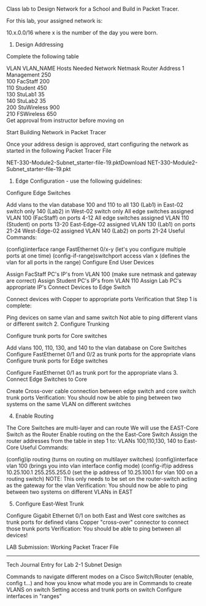 Class lab to Design Network for a School and Build in Packet Tracer.

For this lab, your assigned network is:

10.x.0.0/16 where x is the number of the day you were born.

1. Design Addressing

Complete the following table

VLAN	VLAN_NAME	Hosts Needed	Network	Netmask	Router Address
1	Management	250			
100	FacStaff	200			
110	Student	450			
130	StuLab1	35			
140	StuLab2	35			
200	StuWireless	900			
210	FSWireless	650			
Get approval from instructor before moving on

 

Start Building Network in Packet Tracer

 Once your address design is approved, start configuring the network as started in the following Packet Tracer File

NET-330-Module2-Subnet_starter-file-19.pktDownload NET-330-Module2-Subnet_starter-file-19.pkt

1. Edge Configuration - use the following guidelines:

Configure Edge Switches

Add vlans to the vlan database
100 and 110 to all
130 (Lab1) in East-02 switch only
140 (Lab2) in West-02 switch only
All edge switches assigned VLAN 100 (FacStaff) on ports 4-12 
All edge switches assigned VLAN 110 (Student) on ports 13-20
East-Edge-02 assigned VLAN 130 (Lab1) on ports 21-24
West-Edge-02 assigned VLAN 140 (Lab2) on ports 21-24
Useful Commands:

(config)interface range FastEthernet 0/x-y (let's you configure multiple ports at one time)
(config-if-range)switchport access vlan x (defines the vlan for all ports in the range)
Configure End User Devices

Assign FacStaff PC's IP's from VLAN 100 (make sure netmask and gateway are correct)
Assign Student PC's IP's from VLAN 110
Assign Lab PC's appropriate IP's
Connect Devices to Edge Switch

Connect devices with Copper to appropriate ports
Verification that Step 1 is complete:

Ping devices on same vlan and same switch
Not able to ping different vlans or different switch
2. Configure Trunking

Configure trunk ports for Core switches

Add vlans 100, 110, 130, and 140 to the vlan database on Core Switches
Configure FastEthernet 0/1 and 0/2 as trunk ports for the appropriate vlans
Configure trunk ports for Edge switches

Configure FastEthernet 0/1 as trunk port for the appropriate vlans
3. Connect Edge Switches to Core

 Create Cross-over cable connection between edge switch and core switch trunk ports
Verification: You should now be able to ping between two systems on the same VLAN on different switches

4. Enable Routing

The Core Switches are multi-layer and can route
We will use the EAST-Core Switch as the Router
Enable routing on the the East-Core Switch
Assign the router addresses from the table in step 1 to:
VLANs 100,110,130, 140 to East-Core
Useful Commands:

(config)ip routing (turns on routing on multilayer switches)
(config)interface vlan 100 (brings you into vlan interface config mode)
(config-if)ip address 10.25.100.1 255.255.255.0 (set the ip address of 10.25.100.1 for vlan 100 on a routing switch)
NOTE: This only needs to be set on the router-switch acting as the gateway for the vlan
Verification: You should now be able to ping between two systems on different VLANs in EAST 

5.  Configure East-West Trunk

Configure Gigabit Ethernet 0/1 on both East and West core switches as trunk ports for defined vlans
Copper "cross-over" connector to connect those trunk ports
Verification: You should be able to ping between all devices!

LAB Submission: Working Packet Tracer File

 

---------------------------------------------------------

Tech Journal Entry for Lab 2-1 Subnet Design

Commands to navigate different modes on a Cisco Switch/Router (enable, config t...) and how you know what mode you are in
Commands to create VLANS on switch
Setting access and trunk ports on switch
Configure interfaces in "ranges"